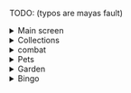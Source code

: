 TODO:
(typos are mayas fault)

<details>
<summary>Main screen</summary>

- Networth + Weight
- Guild
- Auctions

</details>

<details>
<summary>Collections</summary>

- [ ] Minions

</details>

<details>
<summary>combat</summary>

- Bestiary
- Kuudra
- Crimson Isle

</details>

<details>
<summary>Pets</summary>

- gdrag lvl

</details>

<details>
<summary>Garden</summary>

## Main page
- [ ] weight
- [ ] visitor stats (only total)
- [ ] exportable bs (impossible????)

## Pest page
- [ ] gear
- [ ] kills
- [ ] idk

## Desert page
- [ ] Beth quest
- [ ] rescued hiker
- [ ] trevor
- [ ] glowing mushrooms broken
- [ ] trapper animal stats

</details>

<details>
<summary>Bingo</summary>

- [ ] points
- [ ] completed goals

</details>
